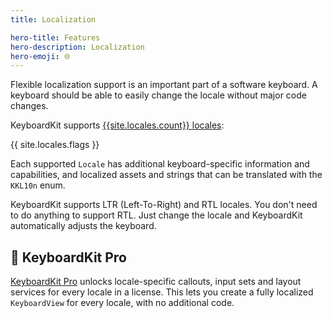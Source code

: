 ```yaml
---
title: Localization

hero-title: Features
hero-description: Localization
hero-emoji: 🌐
---
```


Flexible localization support is an important part of a software keyboard. A keyboard should be able to easily change the locale without major code changes.

KeyboardKit supports [{{site.locales.count}} locales](/locales):

{{ site.locales.flags }}

Each supported `Locale` has additional keyboard-specific information and capabilities, and localized assets and strings that can be translated with the ``KKL10n`` enum.

KeyboardKit supports LTR (Left-To-Right) and RTL locales. You don't need to do anything to support RTL. Just change the locale and KeyboardKit automatically adjusts the keyboard.


## 👑 KeyboardKit Pro

[KeyboardKit Pro][Pro] unlocks locale-specific callouts, input sets and layout services for every locale in a license. This lets you create a fully localized ``KeyboardView`` for every locale, with no additional code.



[Pro]: /pro
